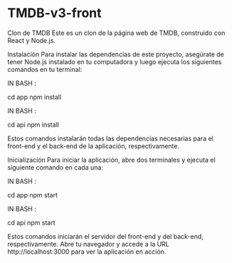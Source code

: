 # TMDB-v3-front

Clon de TMDB
Este es un clon de la página web de TMDB, construido con React y Node.js.

Instalación
Para instalar las dependencias de este proyecto, asegúrate de tener Node.js instalado en tu computadora y luego ejecuta los siguientes comandos en tu terminal:

IN BASH :

cd app
npm install

IN BASH :

cd api
npm install

Estos comandos instalarán todas las dependencias necesarias para el front-end y el back-end de la aplicación, respectivamente.

Inicialización
Para iniciar la aplicación, abre dos terminales y ejecuta el siguiente comando en cada una:

IN BASH :

cd app
npm start

IN BASH :

cd api
npm start

Estos comandos iniciarán el servidor del front-end y del back-end, respectivamente. Abre tu navegador y accede a la URL http://localhost:3000 para ver la aplicación en acción.
